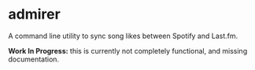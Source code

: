 # admirer

A command line utility to sync song likes between Spotify and Last.fm.

**Work In Progress:** this is currently not completely functional, and missing documentation.
